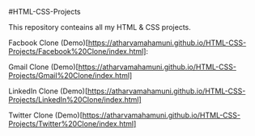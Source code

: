 #HTML-CSS-Projects

This repository conteains all my HTML & CSS projects.

Facbook Clone (Demo)[https://atharvamahamuni.github.io/HTML-CSS-Projects/Facebook%20Clone/index.html]:

Gmail Clone (Demo)[https://atharvamahamuni.github.io/HTML-CSS-Projects/Gmail%20Clone/index.html]

LinkedIn Clone (Demo)[https://atharvamahamuni.github.io/HTML-CSS-Projects/LinkedIn%20Clone/index.html]

Twitter Clone (Demo)[https://atharvamahamuni.github.io/HTML-CSS-Projects/Twitter%20Clone/index.html]
